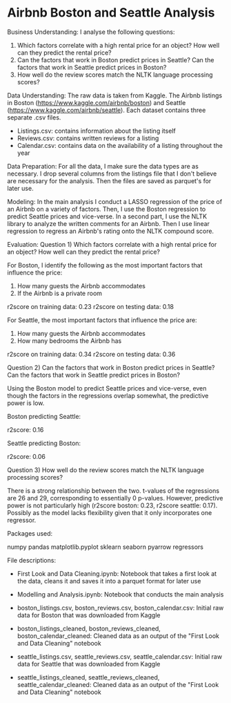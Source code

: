 # Airbnb Boston and Seattle Analysis



Business Understanding: 
I analyse the following questions:
1) Which factors correlate with a high rental price for an object? How well can they predict the rental price?  
2) Can the factors that work in Boston predict prices in Seattle? Can the factors that work in Seattle predict prices in Boston?  
3) How well do the review scores match the NLTK language processing scores? 

Data Understanding:
The raw data is taken from Kaggle. The Airbnb listings in Boston (https://www.kaggle.com/airbnb/boston) and Seattle (https://www.kaggle.com/airbnb/seattle). Each dataset contains three separate .csv files.

- Listings.csv: contains information about the listing itself
- Reviews.csv: contains written reviews for a listing
- Calendar.csv: contains data on the availability of a listing throughout the year

Data Preparation: 
For all the data, I make sure the data types are as necessary. I drop several columns from the listings file that I don't believe are necessary for the analysis. Then the files are saved as parquet's for later use.

Modeling:
In the main analysis I conduct a LASSO regression of the price of an Airbnb on a variety of factors. Then, I use the Boston regression to predict Seattle prices and vice-verse. In a second part, I use the NLTK library to analyze the written comments for an Airbnb. Then I use linear regression to regress an Airbnb's rating onto the NLTK compound score.

Evaluation:
Question 1) Which factors correlate with a high rental price for an object? How well can they predict the rental price?  

For Boston, I identify the following as the most important factors that influence the price:

1) How many guests the Airbnb accommodates
2) If the Airbnb is a private room

r2score on training data: 0.23
r2score on testing data: 0.18

For Seattle, the most important factors that influence the price are: 

1) How many guests the Airbnb accommodates
2) How many bedrooms the Airbnb has

r2score on training data: 0.34
r2score on testing data: 0.36

Question 2) Can the factors that work in Boston predict prices in Seattle? Can the factors that work in Seattle predict prices in Boston?  

Using the Boston model to predict Seattle prices and vice-verse, even though the factors in the regressions overlap somewhat, the predictive power is low.

Boston predicting Seattle:

r2score: 0.16

Seattle predicting Boston:

r2score: 0.06

Question 3) How well do the review scores match the NLTK language processing scores? 
 
There is a strong relationship between the two. t-values of the regressions are 26 and 29, corresponding to essentially 0 p-values. However, predictive power is not particularly high (r2score boston: 0.23, r2score seattle: 0.17). Possibly as the model lacks flexibility given that it only incorporates one regressor.





Packages used:

numpy
pandas
matplotlib.pyplot
sklearn
seaborn
pyarrow
regressors

File descriptions:

- First Look and Data Cleaning.ipynb: Notebook that takes a first look at the data, cleans it and saves it into a parquet format for later use
- Modelling and Analysis.ipynb: Notebook that conducts the main analysis

- boston_listings.csv, boston_reviews.csv, boston_calendar.csv: Initial raw data for Boston that was downloaded from Kaggle
- boston_listings_cleaned, boston_reviews_cleaned, boston_calendar_cleaned: Cleaned data as an output of the "First Look and Data Cleaning" notebook
- seattle_listings.csv, seattle_reviews.csv, seattle_calendar.csv: Initial raw data for Seattle that was downloaded from Kaggle
- seattle_listings_cleaned, seattle_reviews_cleaned, seattle_calendar_cleaned: Cleaned data as an output of the "First Look and Data Cleaning" notebook

